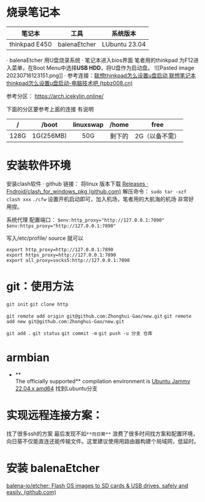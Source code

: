 # 烧录笔记本

|    笔记本     | 工具         | 系统版本      |
|:-------------:| ------------ | ------------- |
| thinkpad E450 | balenaEtcher | LUbuntu 23.04 |

· balenaEtcher 用U盘烧录系统
· 笔记本进入bios界面 笔者用的thinkpad 为F12进入菜单，在Boot Menu中选择**USB HDD**，将U盘作为启动盘。
![[Pasted image 20230716123151.png]]
· 参考连接：[联想thinkpad怎么设置u盘启动 联想笔记本thinkpad怎么设置u盘启动-电脑技术吧 (tpbz008.cn)](http://www.tpbz008.cn/post/18619.html) 

参考分区： https://arch.icekylin.online/

下面的分区要参考上面的连接 有说明

|  /   |   /boot   | linuxswap | /home  | free    | 
|:----:|:---------:|:---------:|:------:| --- |
| 128G | 1G(256MB) |    50G    | 剩下的 |   2G（以备不需）  |

# 安装软件环境

安装clash软件
· github 链接： 将linux 版本下载 [Releases · Fndroid/clash_for_windows_pkg (github.com)](https://github.com/Fndroid/clash_for_windows_pkg/releases)
解压命令：
`sudo tar -xzf clash xxx`
`./cfw`
设置开机启动即可，加入机场，笔者用的大航海的机场 非常好用捏。

系统代理 配置端口：
`$env:http_proxy="http://127.0.0.1:7890"`
`$env:https_proxy="http://127.0.0.1:7890"`

写入/etc/profile/
source 就可以
```
export http_proxy=http://127.0.0.1:7890 
export https_proxy=http://127.0.0.1:7890
export all_proxy=socks5:http://127.0.0.1:7890
```

# git：使用方法

`git init`
`git clone http`

`git remote add origin git@github.com:Zhonghui-Gao/new.git`
`git remote add new git@github.com:Zhonghui-Gao/new.git`


`git add .`
`git status`
`git commit -m`
`git push -u 分支 仓库`

# armbian
- **  
    The officially supported** compilation environment is [Ubuntu Jammy 22.04.x amd64](https://www.releases.ubuntu.com/jammy/ubuntu-22.04.2-live-server-amd64.iso)
找到Lubuntu分支


# 实现远程连接方案：
找了很多ssh的方案 
						最后发现不如`**向日葵**`
浪费了很多时间找方案和配置环境，向日葵不仅能直连还能传输文件。这里建议使用用路由器构建个局域网，低延时。   

# 安装 balenaEtcher 

[balena-io/etcher: Flash OS images to SD cards & USB drives, safely and easily. (github.com)](https://github.com/balena-io/etcher)










